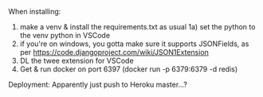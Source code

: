When installing:
1) make a venv & install the requirements.txt as usual
1a) set the python to the venv python in VSCode
2) if you're on windows, you gotta make sure it supports JSONFields, as per https://code.djangoproject.com/wiki/JSON1Extension
3) DL the twee extension for VSCode
4) Get & run docker on port 6397 (docker run -p 6379:6379 -d redis)

Deployment:
Apparently just push to Heroku master...?
